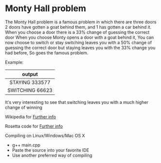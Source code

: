 # Monty Hall problem
The Monty Hall problem is a famous problem in which there are three doors
2 doors have gotten a goat behind them, and 1 has gotten a car behind it.
When you choose a door there is a 33% change of guessing the correct door
When you choose Monty opens a door with a goat behind it, You can now choose to switch or stay
switching leaves you with a 50% change of guessing the correct door but staying leaves you with the 33% change you had before,
So goes the famous problem.

Example:

| output |
|  :-:   |
|   STAYING 333577   |
|   SWITCHING 66623   |

It's very interesting to see that switching leaves you with a much higher change of winning

Wikipedia for [Further info](https://en.wikipedia.org/wiki/Monty_Hall_problem)

Rosetta code for [Further info](http://rosettacode.org/wiki/Monty_Hall_problem)

Compiling on Linux/Windows/Mac OS X
  - g++ main.cpp
  - Paste the source into your favorite IDE
  - Use another preferred way of compiling
